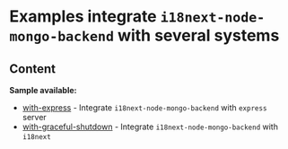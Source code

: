 # Examples integrate `i18next-node-mongo-backend` with several systems

## Content

**Sample available:**
- [with-express](./with-express/README.md) - Integrate `i18next-node-mongo-backend` with `express` server
- [with-graceful-shutdown](./with-graceful-shutdown/README.md) - Integrate `i18next-node-mongo-backend` with `i18next`
